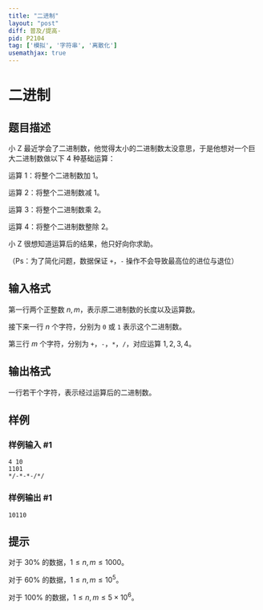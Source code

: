 ```yaml
---
title: "二进制"
layout: "post"
diff: 普及/提高-
pid: P2104
tag: ['模拟', '字符串', '离散化']
usemathjax: true
---
```


# 二进制
## 题目描述

小 Z 最近学会了二进制数，他觉得太小的二进制数太没意思，于是他想对一个巨大二进制数做以下 $4$ 种基础运算：

运算 $1$：将整个二进制数加 $1$。

运算 $2$：将整个二进制数减 $1$。

运算 $3$：将整个二进制数乘 $2$。

运算 $4$：将整个二进制数整除 $2$。

小 Z 很想知道运算后的结果，他只好向你求助。

（Ps：为了简化问题，数据保证 `+`，`-` 操作不会导致最高位的进位与退位）
## 输入格式

第一行两个正整数 $n,m$，表示原二进制数的长度以及运算数。

接下来一行 $n$ 个字符，分别为 `0` 或 `1` 表示这个二进制数。

第三行 $m$ 个字符，分别为 `+`，`-`，`*`，`/`，对应运算 $1,2,3,4$。
## 输出格式

一行若干个字符，表示经过运算后的二进制数。

## 样例

### 样例输入 #1
```
4 10
1101
*/-*-*-/*/
```
### 样例输出 #1
```
10110
```
## 提示


对于 $30\%$ 的数据，$1 \leq n,m \leq 1000$。

对于 $60\%$ 的数据，$1 \leq n,m \leq 10^5$。

对于 $100\%$ 的数据，$1 \leq n,m \leq 5 \times 10^6$。
